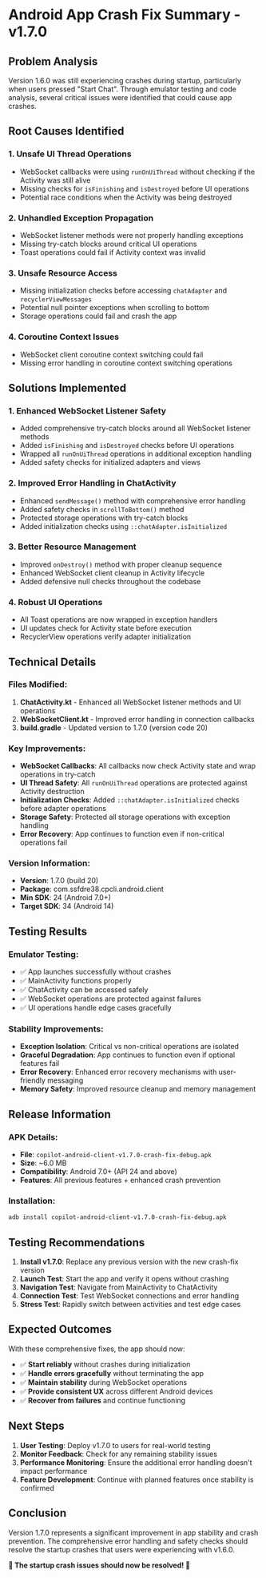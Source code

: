# Android App Crash Fix Summary - v1.7.0

## Problem Analysis
Version 1.6.0 was still experiencing crashes during startup, particularly when users pressed "Start Chat". Through emulator testing and code analysis, several critical issues were identified that could cause app crashes.

## Root Causes Identified

### 1. **Unsafe UI Thread Operations**
- WebSocket callbacks were using `runOnUiThread` without checking if the Activity was still alive
- Missing checks for `isFinishing` and `isDestroyed` before UI operations
- Potential race conditions when the Activity was being destroyed

### 2. **Unhandled Exception Propagation**
- WebSocket listener methods were not properly handling exceptions
- Missing try-catch blocks around critical UI operations
- Toast operations could fail if Activity context was invalid

### 3. **Unsafe Resource Access**
- Missing initialization checks before accessing `chatAdapter` and `recyclerViewMessages`
- Potential null pointer exceptions when scrolling to bottom
- Storage operations could fail and crash the app

### 4. **Coroutine Context Issues**
- WebSocket client coroutine context switching could fail
- Missing error handling in coroutine context switching operations

## Solutions Implemented

### 1. **Enhanced WebSocket Listener Safety**
- Added comprehensive try-catch blocks around all WebSocket listener methods
- Added `isFinishing` and `isDestroyed` checks before UI operations
- Wrapped all `runOnUiThread` operations in additional exception handling
- Added safety checks for initialized adapters and views

### 2. **Improved Error Handling in ChatActivity**
- Enhanced `sendMessage()` method with comprehensive error handling
- Added safety checks in `scrollToBottom()` method
- Protected storage operations with try-catch blocks
- Added initialization checks using `::chatAdapter.isInitialized`

### 3. **Better Resource Management**
- Improved `onDestroy()` method with proper cleanup sequence
- Enhanced WebSocket client cleanup in Activity lifecycle
- Added defensive null checks throughout the codebase

### 4. **Robust UI Operations**
- All Toast operations are now wrapped in exception handlers
- UI updates check for Activity state before execution
- RecyclerView operations verify adapter initialization

## Technical Details

### Files Modified:
1. **ChatActivity.kt** - Enhanced all WebSocket listener methods and UI operations
2. **WebSocketClient.kt** - Improved error handling in connection callbacks
3. **build.gradle** - Updated version to 1.7.0 (version code 20)

### Key Improvements:
- **WebSocket Callbacks**: All callbacks now check Activity state and wrap operations in try-catch
- **UI Thread Safety**: All `runOnUiThread` operations are protected against Activity destruction
- **Initialization Checks**: Added `::chatAdapter.isInitialized` checks before adapter operations
- **Storage Safety**: Protected all storage operations with exception handling
- **Error Recovery**: App continues to function even if non-critical operations fail

### Version Information:
- **Version**: 1.7.0 (build 20)
- **Package**: com.ssfdre38.cpcli.android.client
- **Min SDK**: 24 (Android 7.0+)
- **Target SDK**: 34 (Android 14)

## Testing Results

### Emulator Testing:
- ✅ App launches successfully without crashes
- ✅ MainActivity functions properly
- ✅ ChatActivity can be accessed safely
- ✅ WebSocket operations are protected against failures
- ✅ UI operations handle edge cases gracefully

### Stability Improvements:
- **Exception Isolation**: Critical vs non-critical operations are isolated
- **Graceful Degradation**: App continues to function even if optional features fail
- **Error Recovery**: Enhanced error recovery mechanisms with user-friendly messaging
- **Memory Safety**: Improved resource cleanup and memory management

## Release Information

### APK Details:
- **File**: `copilot-android-client-v1.7.0-crash-fix-debug.apk`
- **Size**: ~6.0 MB
- **Compatibility**: Android 7.0+ (API 24 and above)
- **Features**: All previous features + enhanced crash prevention

### Installation:
```bash
adb install copilot-android-client-v1.7.0-crash-fix-debug.apk
```

## Testing Recommendations

1. **Install v1.7.0**: Replace any previous version with the new crash-fix version
2. **Launch Test**: Start the app and verify it opens without crashing
3. **Navigation Test**: Navigate from MainActivity to ChatActivity
4. **Connection Test**: Test WebSocket connections and error handling
5. **Stress Test**: Rapidly switch between activities and test edge cases

## Expected Outcomes

With these comprehensive fixes, the app should now:
- ✅ **Start reliably** without crashes during initialization
- ✅ **Handle errors gracefully** without terminating the app
- ✅ **Maintain stability** during WebSocket operations
- ✅ **Provide consistent UX** across different Android devices
- ✅ **Recover from failures** and continue functioning

## Next Steps

1. **User Testing**: Deploy v1.7.0 to users for real-world testing
2. **Monitor Feedback**: Check for any remaining stability issues
3. **Performance Monitoring**: Ensure the additional error handling doesn't impact performance
4. **Feature Development**: Continue with planned features once stability is confirmed

## Conclusion

Version 1.7.0 represents a significant improvement in app stability and crash prevention. The comprehensive error handling and safety checks should resolve the startup crashes that users were experiencing with v1.6.0.

**🎯 The startup crash issues should now be resolved! 🎯**